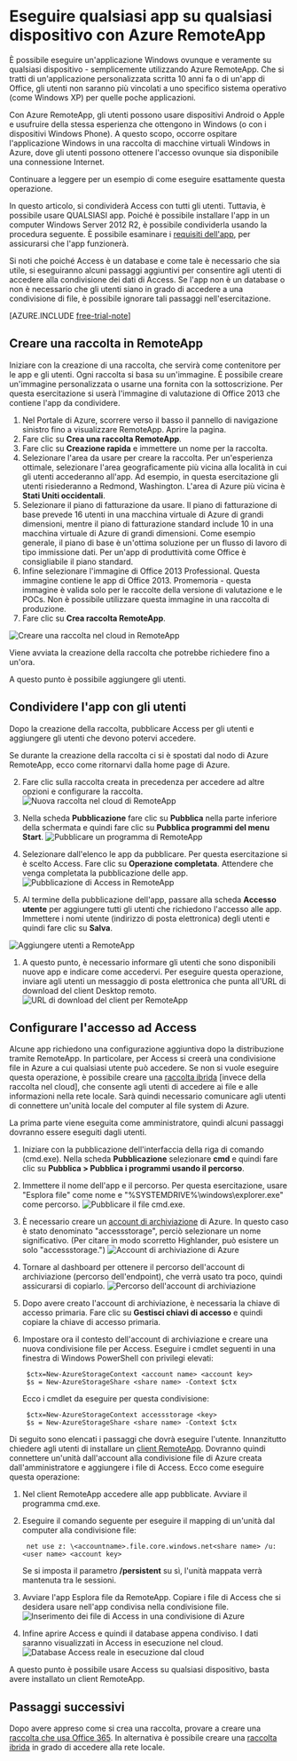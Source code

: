 <properties
   pageTitle="Eseguire qualsiasi app di Windows su qualsiasi dispositivo con Azure RemoteApp | Microsoft Azure"
   description="Informazioni su come condividere con gli utenti qualsiasi applicazione Windows tramite Azure RemoteApp."
   services="remoteapp"
   documentationCenter=""
   authors="lizap"
   manager="mbaldwin"
   editor=""/>

<tags
   ms.service="remoteapp"
   ms.devlang="na"
   ms.topic="hero-article"
   ms.tgt_pltfrm="na"
   ms.workload="compute"
   ms.date="11/05/2015"
   ms.author="elizapo"/>

# Eseguire qualsiasi app su qualsiasi dispositivo con Azure RemoteApp

È possibile eseguire un'applicazione Windows ovunque e veramente su qualsiasi dispositivo - semplicemente utilizzando Azure RemoteApp. Che si tratti di un'applicazione personalizzata scritta 10 anni fa o di un'app di Office, gli utenti non saranno più vincolati a uno specifico sistema operativo (come Windows XP) per quelle poche applicazioni.

Con Azure RemoteApp, gli utenti possono usare dispositivi Android o Apple e usufruire della stessa esperienza che ottengono in Windows (o con i dispositivi Windows Phone). A questo scopo, occorre ospitare l'applicazione Windows in una raccolta di macchine virtuali Windows in Azure, dove gli utenti possono ottenere l'accesso ovunque sia disponibile una connessione Internet.

Continuare a leggere per un esempio di come eseguire esattamente questa operazione.

In questo articolo, si condividerà Access con tutti gli utenti. Tuttavia, è possibile usare QUALSIASI app. Poiché è possibile installare l'app in un computer Windows Server 2012 R2, è possibile condividerla usando la procedura seguente. È possibile esaminare i [requisiti dell'app](remoteapp-appreqs.md), per assicurarsi che l'app funzionerà.

Si noti che poiché Access è un database e come tale è necessario che sia utile, si eseguiranno alcuni passaggi aggiuntivi per consentire agli utenti di accedere alla condivisione dei dati di Access. Se l'app non è un database o non è necessario che gli utenti siano in grado di accedere a una condivisione di file, è possibile ignorare tali passaggi nell'esercitazione.

[AZURE.INCLUDE [free-trial-note](../../includes/free-trial-note.md)]


## Creare una raccolta in RemoteApp

Iniziare con la creazione di una raccolta, che servirà come contenitore per le app e gli utenti. Ogni raccolta si basa su un'immagine. È possibile creare un'immagine personalizzata o usarne una fornita con la sottoscrizione. Per questa esercitazione si userà l'immagine di valutazione di Office 2013 che contiene l'app da condividere.

1. Nel Portale di Azure, scorrere verso il basso il pannello di navigazione sinistro fino a visualizzare RemoteApp. Aprire la pagina.
2. Fare clic su **Crea una raccolta RemoteApp**.
3. Fare clic su **Creazione rapida** e immettere un nome per la raccolta.
4. Selezionare l'area da usare per creare la raccolta. Per un'esperienza ottimale, selezionare l'area geograficamente più vicina alla località in cui gli utenti accederanno all'app. Ad esempio, in questa esercitazione gli utenti risiederanno a Redmond, Washington. L'area di Azure più vicina è **Stati Uniti occidentali**.
5. Selezionare il piano di fatturazione da usare. Il piano di fatturazione di base prevede 16 utenti in una macchina virtuale di Azure di grandi dimensioni, mentre il piano di fatturazione standard include 10 in una macchina virtuale di Azure di grandi dimensioni. Come esempio generale, il piano di base è un'ottima soluzione per un flusso di lavoro di tipo immissione dati. Per un'app di produttività come Office è consigliabile il piano standard.
6. Infine selezionare l'immagine di Office 2013 Professional. Questa immagine contiene le app di Office 2013. Promemoria - questa immagine è valida solo per le raccolte della versione di valutazione e le POCs. Non è possibile utilizzare questa immagine in una raccolta di produzione.
7. Fare clic su **Crea raccolta RemoteApp**.

![Creare una raccolta nel cloud in RemoteApp](./media/remoteapp-anyapp/ra-anyappcreatecollection.png)

Viene avviata la creazione della raccolta che potrebbe richiedere fino a un'ora.

A questo punto è possibile aggiungere gli utenti.

## Condividere l'app con gli utenti

Dopo la creazione della raccolta, pubblicare Access per gli utenti e aggiungere gli utenti che devono potervi accedere.

Se durante la creazione della raccolta ci si è spostati dal nodo di Azure RemoteApp, ecco come ritornarvi dalla home page di Azure.

2. Fare clic sulla raccolta creata in precedenza per accedere ad altre opzioni e configurare la raccolta. ![Nuova raccolta nel cloud di RemoteApp](./media/remoteapp-anyapp/ra-anyappcollection.png)
3. Nella scheda **Pubblicazione** fare clic su **Pubblica** nella parte inferiore della schermata e quindi fare clic su **Pubblica programmi del menu Start**. ![Pubblicare un programma di RemoteApp](./media/remoteapp-anyapp/ra-anyapppublish.png)
4. Selezionare dall'elenco le app da pubblicare. Per questa esercitazione si è scelto Access. Fare clic su **Operazione completata**. Attendere che venga completata la pubblicazione delle app. ![Pubblicazione di Access in RemoteApp](./media/remoteapp-anyapp/ra-anyapppublishaccess.png)


1. Al termine della pubblicazione dell'app, passare alla scheda **Accesso utente** per aggiungere tutti gli utenti che richiedono l'accesso alle app. Immettere i nomi utente (indirizzo di posta elettronica) degli utenti e quindi fare clic su **Salva**.

![Aggiungere utenti a RemoteApp](./media/remoteapp-anyapp/ra-anyappaddusers.png)


1. A questo punto, è necessario informare gli utenti che sono disponibili nuove app e indicare come accedervi. Per eseguire questa operazione, inviare agli utenti un messaggio di posta elettronica che punta all'URL di download del client Desktop remoto. ![URL di download del client per RemoteApp](./media/remoteapp-anyapp/ra-anyappurl.png)

## Configurare l'accesso ad Access

Alcune app richiedono una configurazione aggiuntiva dopo la distribuzione tramite RemoteApp. In particolare, per Access si creerà una condivisione file in Azure a cui qualsiasi utente può accedere. Se non si vuole eseguire questa operazione, è possibile creare una [raccolta ibrida](remoteapp-create-hybrid-deployment.md) [invece della raccolta nel cloud], che consente agli utenti di accedere ai file e alle informazioni nella rete locale. Sarà quindi necessario comunicare agli utenti di connettere un'unità locale del computer al file system di Azure.

La prima parte viene eseguita come amministratore, quindi alcuni passaggi dovranno essere eseguiti dagli utenti.

1. Iniziare con la pubblicazione dell'interfaccia della riga di comando (cmd.exe). Nella scheda **Pubblicazione** selezionare **cmd** e quindi fare clic su **Pubblica > Pubblica i programmi usando il percorso**.
2. Immettere il nome dell'app e il percorso. Per questa esercitazione, usare "Esplora file" come nome e "%SYSTEMDRIVE%\\windows\\explorer.exe" come percorso. ![Pubblicare il file cmd.exe.](./media/remoteapp-anyapp/ra-publishcmd.png)
3. È necessario creare un [account di archiviazione](../storage-create-storage-account.md) di Azure. In questo caso è stato denominato "accessstorage", perciò selezionare un nome significativo. (Per citare in modo scorretto Highlander, può esistere un solo "accessstorage.") ![Account di archiviazione di Azure](./media/remoteapp-anyapp/ra-anyappazurestorage.png)
4. Tornare al dashboard per ottenere il percorso dell'account di archiviazione (percorso dell'endpoint), che verrà usato tra poco, quindi assicurarsi di copiarlo. ![Percorso dell'account di archiviazione](./media/remoteapp-anyapp/ra-anyappstoragelocation.png)
5. Dopo avere creato l'account di archiviazione, è necessaria la chiave di accesso primaria. Fare clic su **Gestisci chiavi di accesso** e quindi copiare la chiave di accesso primaria.
6. Impostare ora il contesto dell'account di archiviazione e creare una nuova condivisione file per Access. Eseguire i cmdlet seguenti in una finestra di Windows PowerShell con privilegi elevati:

        $ctx=New-AzureStorageContext <account name> <account key>
    	$s = New-AzureStorageShare <share name> -Context $ctx

	Ecco i cmdlet da eseguire per questa condivisione:

	    $ctx=New-AzureStorageContext accessstorage <key>
    	$s = New-AzureStorageShare <share name> -Context $ctx


Di seguito sono elencati i passaggi che dovrà eseguire l'utente. Innanzitutto chiedere agli utenti di installare un [client RemoteApp](remoteapp-clients.md). Dovranno quindi connettere un'unità dall'account alla condivisione file di Azure creata dall'amministratore e aggiungere i file di Access. Ecco come eseguire questa operazione:

1. Nel client RemoteApp accedere alle app pubblicate. Avviare il programma cmd.exe.
2. Eseguire il comando seguente per eseguire il mapping di un'unità dal computer alla condivisione file:

		net use z: \<accountname>.file.core.windows.net<share name> /u:<user name> <account key>

	Se si imposta il parametro **/persistent** su sì, l'unità mappata verrà mantenuta tra le sessioni.
1. Avviare l'app Esplora file da RemoteApp. Copiare i file di Access che si desidera usare nell'app condivisa nella condivisione file. ![Inserimento dei file di Access in una condivisione di Azure](./media/remoteapp-anyapp/ra-anyappuseraccess.png)
1. Infine aprire Access e quindi il database appena condiviso. I dati saranno visualizzati in Access in esecuzione nel cloud. ![Database Access reale in esecuzione dal cloud](./media/remoteapp-anyapp/ra-anyapprunningaccess.png)

A questo punto è possibile usare Access su qualsiasi dispositivo, basta avere installato un client RemoteApp.

<!--Every topic should have next steps and links to the next logical set of content to keep the customer engaged-->
## Passaggi successivi

Dopo avere appreso come si crea una raccolta, provare a creare una [raccolta che usa Office 365](remoteapp-tutorial-o365anywhere.md). In alternativa è possibile creare una [raccolta ibrida](remoteapp-create-hybrid-deployment.md) in grado di accedere alla rete locale.

<!--Image references-->

<!---HONumber=Nov15_HO3-->